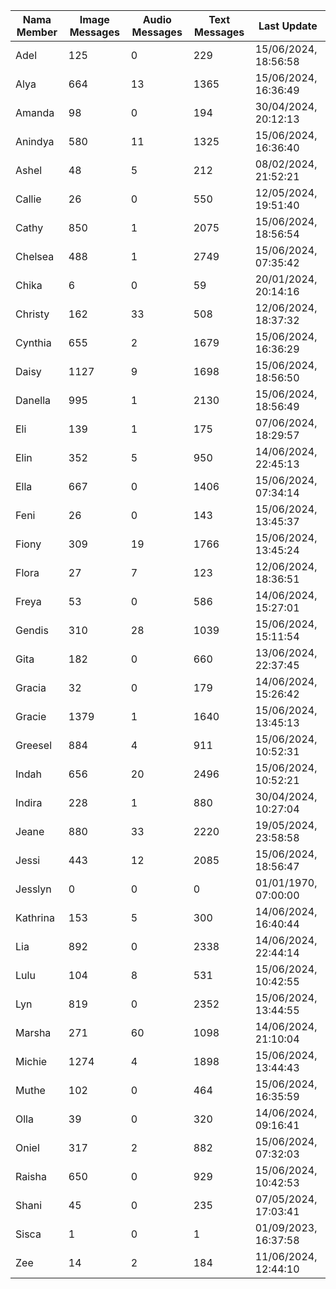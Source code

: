 | Nama Member | Image Messages | Audio Messages | Text Messages | Last Update |
| ------ | -------------- | -------------- | ------------- | ------------ |
| Adel | 125 | 0 | 229 | 15/06/2024, 18:56:58 |
| Alya | 664 | 13 | 1365 | 15/06/2024, 16:36:49 |
| Amanda | 98 | 0 | 194 | 30/04/2024, 20:12:13 |
| Anindya | 580 | 11 | 1325 | 15/06/2024, 16:36:40 |
| Ashel | 48 | 5 | 212 | 08/02/2024, 21:52:21 |
| Callie | 26 | 0 | 550 | 12/05/2024, 19:51:40 |
| Cathy | 850 | 1 | 2075 | 15/06/2024, 18:56:54 |
| Chelsea | 488 | 1 | 2749 | 15/06/2024, 07:35:42 |
| Chika | 6 | 0 | 59 | 20/01/2024, 20:14:16 |
| Christy | 162 | 33 | 508 | 12/06/2024, 18:37:32 |
| Cynthia | 655 | 2 | 1679 | 15/06/2024, 16:36:29 |
| Daisy | 1127 | 9 | 1698 | 15/06/2024, 18:56:50 |
| Danella | 995 | 1 | 2130 | 15/06/2024, 18:56:49 |
| Eli | 139 | 1 | 175 | 07/06/2024, 18:29:57 |
| Elin | 352 | 5 | 950 | 14/06/2024, 22:45:13 |
| Ella | 667 | 0 | 1406 | 15/06/2024, 07:34:14 |
| Feni | 26 | 0 | 143 | 15/06/2024, 13:45:37 |
| Fiony | 309 | 19 | 1766 | 15/06/2024, 13:45:24 |
| Flora | 27 | 7 | 123 | 12/06/2024, 18:36:51 |
| Freya | 53 | 0 | 586 | 14/06/2024, 15:27:01 |
| Gendis | 310 | 28 | 1039 | 15/06/2024, 15:11:54 |
| Gita | 182 | 0 | 660 | 13/06/2024, 22:37:45 |
| Gracia | 32 | 0 | 179 | 14/06/2024, 15:26:42 |
| Gracie | 1379 | 1 | 1640 | 15/06/2024, 13:45:13 |
| Greesel | 884 | 4 | 911 | 15/06/2024, 10:52:31 |
| Indah | 656 | 20 | 2496 | 15/06/2024, 10:52:21 |
| Indira | 228 | 1 | 880 | 30/04/2024, 10:27:04 |
| Jeane | 880 | 33 | 2220 | 19/05/2024, 23:58:58 |
| Jessi | 443 | 12 | 2085 | 15/06/2024, 18:56:47 |
| Jesslyn | 0 | 0 | 0 | 01/01/1970, 07:00:00 |
| Kathrina | 153 | 5 | 300 | 14/06/2024, 16:40:44 |
| Lia | 892 | 0 | 2338 | 14/06/2024, 22:44:14 |
| Lulu | 104 | 8 | 531 | 15/06/2024, 10:42:55 |
| Lyn | 819 | 0 | 2352 | 15/06/2024, 13:44:55 |
| Marsha | 271 | 60 | 1098 | 14/06/2024, 21:10:04 |
| Michie | 1274 | 4 | 1898 | 15/06/2024, 13:44:43 |
| Muthe | 102 | 0 | 464 | 15/06/2024, 16:35:59 |
| Olla | 39 | 0 | 320 | 14/06/2024, 09:16:41 |
| Oniel | 317 | 2 | 882 | 15/06/2024, 07:32:03 |
| Raisha | 650 | 0 | 929 | 15/06/2024, 10:42:53 |
| Shani | 45 | 0 | 235 | 07/05/2024, 17:03:41 |
| Sisca | 1 | 0 | 1 | 01/09/2023, 16:37:58 |
| Zee | 14 | 2 | 184 | 11/06/2024, 12:44:10 |
